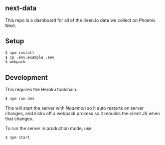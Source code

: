 ## next-data

This repo is a dashboard for all of the Keen.Io data we collect on Phoenix Next.

## Setup

```sh
$ npm install
$ cp .env.example .env
$ webpack
```

## Development

This requires the Heroku toolchain.

```sh
$ npm run dev
```

This will start the server with *Nodemon* so it auto restarts on server changes, and kicks off a webpack process so it rebuilds the client JS when that changes.

To run the server in production mode, use

```sh
$ npm start
```
